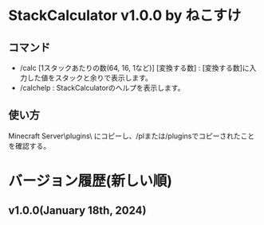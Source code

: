 # StackCalculator v1.0.0 by ねこすけ

## コマンド
* /calc [1スタックあたりの数(64, 16, 1など)] [変換する数] : [変換する数]に入力した値をスタックと余りで表示します。
* /calchelp : StackCalculatorのヘルプを表示します。

## 使い方
Minecraft Server\plugins\ にコピーし、/plまたは/pluginsでコピーされたことを確認する。


# バージョン履歴(新しい順)
## v1.0.0(January 18th, 2024)
